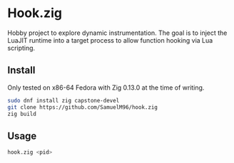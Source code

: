 # Hook.zig

Hobby project to explore dynamic instrumentation. The goal is to inject the LuaJIT runtime into a target process to allow function hooking via Lua scripting.

## Install

Only tested on x86-64 Fedora with Zig 0.13.0 at the time of writing.

```bash
sudo dnf install zig capstone-devel
git clone https://github.com/SamuelM96/hook.zig
zig build
```

## Usage

```bash
hook.zig <pid>
```
